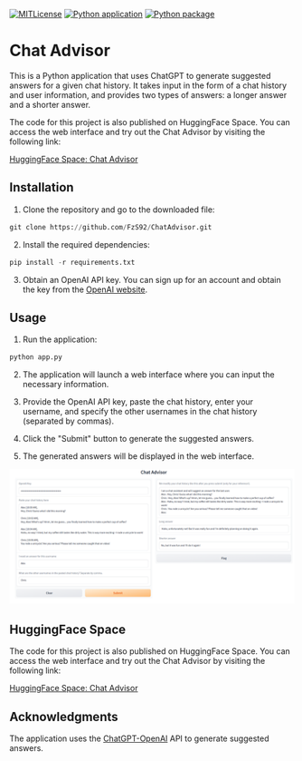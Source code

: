 [![MITLicense](https://img.shields.io/badge/license-MIT-green)](https://opensource.org/licenses/MIT)
[![Python application](https://github.com/FzS92/ChatAdvisor/actions/workflows/python-app.yml/badge.svg)](https://github.com/FzS92/ChatAdvisor/actions/workflows/python-app.yml)
[![Python package](https://github.com/FzS92/ChatAdvisor/actions/workflows/python-package.yml/badge.svg)](https://github.com/FzS92/ChatAdvisor/actions/workflows/python-package.yml)

# Chat Advisor
This is a Python application that uses ChatGPT to generate suggested answers for a given chat history. It takes input in the form of a chat history and user information, and provides two types of answers: a longer answer and a shorter answer.

The code for this project is also published on HuggingFace Space. You can access the web interface and try out the Chat Advisor by visiting the following link:

[HuggingFace Space: Chat Advisor](https://huggingface.co/spaces/fzs/ChatAdvisor)


## Installation

1. Clone the repository and go to the downloaded file:

```python
git clone https://github.com/FzS92/ChatAdvisor.git
```

2. Install the required dependencies:
```python
pip install -r requirements.txt
```
3. Obtain an OpenAI API key. You can sign up for an account and obtain the key from the [OpenAI website](https://platform.openai.com/account/billing/overview).

## Usage
1. Run the application:
```python
python app.py
```

2. The application will launch a web interface where you can input the necessary information.

3. Provide the OpenAI API key, paste the chat history, enter your username, and specify the other usernames in the chat history (separated by commas).

4. Click the "Submit" button to generate the suggested answers.

5. The generated answers will be displayed in the web interface.

![App Screenshot](./screenshots/screenshot_app.png)

## HuggingFace Space
The code for this project is also published on HuggingFace Space. You can access the web interface and try out the Chat Advisor by visiting the following link:

[HuggingFace Space: Chat Advisor](https://huggingface.co/spaces/fzs/ChatAdvisor)

## Acknowledgments
The application uses the [ChatGPT-OpenAI](https://openai.com/) API to generate suggested answers.
